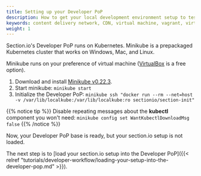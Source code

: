 ```yaml
---
title: Setting up your Developer PoP
description: How to get your local development environment setup to test section.io CDN on your local machine.
keywords: content delivery network, CDN, virtual machine, vagrant, virtualbox, git, cli, local development, local machine, staging environment, developer pop
weight: 1
---
```


Section.io's Developer PoP runs on Kubernetes. Minikube is a prepackaged Kubernetes cluster that works on Windows, Mac, and Linux.

Minikube runs on your preference of virtual machine ([VirtualBox] is a free option).

1. Download and install <a href="https://github.com/kubernetes/minikube/releases/tag/v0.22.3" target="Minikube" title="Minikube v0.22.3 download">Minikube v0.22.3</a>.
1. Start minikube: `minikube start`
1. Initialize the Developer PoP: `minikube ssh "docker run --rm --net=host -v /var/lib/localkube:/var/lib/localkube:ro sectionio/section-init"`

{{% notice tip %}}
Disable repeating messages about the **kubectl** component you won't need: `minikube config set WantKubectlDownloadMsg false`
{{% /notice %}}

Now, your Developer PoP base is ready, but your section.io setup is not loaded.

The next step is to [load your section.io setup into the Developer PoP]({{< relref "tutorials/developer-workflow/loading-your-setup-into-the-developer-pop.md" >}}).

  [VirtualBox]: http://www.virtualbox.org/
